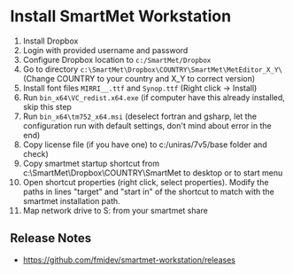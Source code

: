 # Install SmartMet Workstation

1. Install Dropbox
2. Login with provided username and password
3. Configure Dropbox location to ``c:/SmartMet/Dropbox``
4. Go to directory ``c:\SmartMet\Dropbox\COUNTRY\SmartMet\MetEditor_X_Y\`` (Change COUNTRY to your country and X_Y to correct version)
5. Install font files ``MIRRI__.ttf`` and ``Synop.ttf`` (Right click -> Install)
6. Run ``bin_x64\VC_redist.x64.exe`` (if computer have this already installed, skip this step
7. Run ``bin_x64\tm752_x64.msi`` (deselect fortran and gsharp, let the configuration run with default settings, don't mind about error in the end)
8. Copy license file (if you have one) to c:/uniras/7v5/base folder and check)
9. Copy smartmet startup shortcut from c:\SmartMet\Dropbox\COUNTRY\SmartMet to desktop or to start menu
10. Open shortcut properties (right click, select properties). Modify the paths in lines "target" and "start in" of the shortcut to match with the smartmet installation path.
11. Map network drive to S: from your smartmet share

## Release Notes
* https://github.com/fmidev/smartmet-workstation/releases
